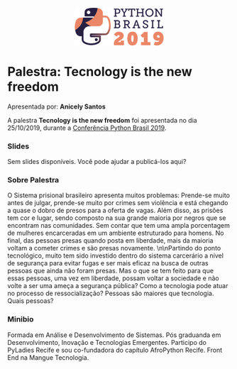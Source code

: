 <p align="center"><img src="../../logo_python_brasil_2019-01.svg" width="200"></p>

# Palestra: Tecnology is the new freedom
Apresentada por: **Anicely Santos**


A palestra **Tecnology is the new freedom** foi apresentada no dia 25/10/2019, durante a [Conferência Python Brasil 2019](http://2019.pythonbrasil.org.br).



### Slides

Sem slides disponíveis. Você pode ajudar a publicá-los aqui?



### Sobre Palestra
O Sistema prisional brasileiro apresenta muitos problemas: Prende-se muito antes de julgar, prende-se muito por crimes sem violência e está chegando a quase o dobro de presos para a oferta de vagas. Além disso, as prisões tem cor e lugar, sendo composto na sua grande maioria por negros que se encontram nas comunidades. Sem contar que tem uma ampla porcentagem de mulheres encarceradas em um ambiente estruturado para homens. No final, das pessoas presas quando posta em liberdade, mais da maioria voltam a cometer crimes e são presas novamente. \n\nPartindo do ponto tecnológico, muito tem sido investido dentro do sistema carcerário a nível de segurança para evitar fugas e ser mais eficaz na busca de outras pessoas que ainda não foram presas. Mas o que se tem feito para que essas pessoas, uma vez em liberdade, possam voltar a sociedade e não volte a ser uma ameça a segurança pública? Como a tecnologia pode atuar no processo de ressocialização? Pessoas são maiores que tecnologia. Quais pessoas?



### Minibio
Formada em Análise e Desenvolvimento de Sistemas. Pós graduanda em Desenvolvimento, Inovação e Tecnologias Emergentes. Participo do PyLadies Recife e sou co-fundadora do capítulo AfroPython Recife. Front End na Mangue Tecnologia.



